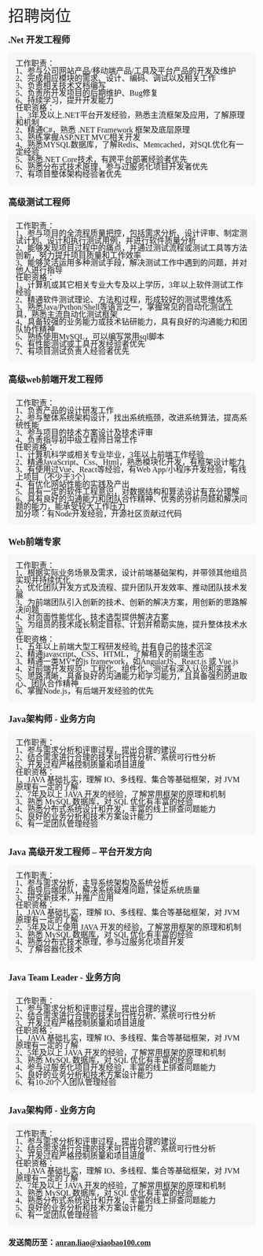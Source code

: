 <font face="微软雅黑" size="6">招聘岗位</font><br/>

**<font face="微软雅黑" size="4"> .Net 开发工程师</font>**<br>
<div style="line-height: 15px;padding: 15px;background: #f7f7f7;margin-bottom:20px"><font face="微软雅黑" size="3"> 工作职责：</font><br>
<font face="微软雅黑" size="3"> 1、参与公司网站产品/移动端产品/工具及平台产品的开发及维护</font><br>
<font face="微软雅黑" size="3"> 2、完成相应模块的需求、设计、编码、调试以及相关工作</font><br>
<font face="微软雅黑" size="3"> 3、负责相关技术文档编写</font><br>
<font face="微软雅黑" size="3"> 5、负责所开发项目的后期维护、Bug修复</font><br>
<font face="微软雅黑" size="3"> 6、持续学习，提升开发能力</font><br>
<font face="微软雅黑" size="3"> 任职资格： </font><br>
<font face="微软雅黑" size="3"> 1、3年及以上.NET平台开发经验，熟悉主流框架及应用，了解原理和机制</font><br>
<font face="微软雅黑" size="3"> 2、精通C#，熟悉 .NET Framework 框架及底层原理</font><br>
<font face="微软雅黑" size="3"> 3、熟练掌握ASP.NET MVC相关开发</font><br>
<font face="微软雅黑" size="3"> 4、熟悉MYSQL数据库，了解Redis、Memcached，对SQL优化有一定经验</font><br>
<font face="微软雅黑" size="3"> 5、熟悉.NET Core技术，有跨平台部署经验者优先</font><br>
<font face="微软雅黑" size="3"> 6、熟悉分布式技术原理，参与过服务化项目开发者优先</font><br>
<font face="微软雅黑" size="3"> 7、有项目整体架构经验者优先</font><br></div>

**<font face="微软雅黑" size="4">高级测试工程师</font>**<br>
<div style="line-height: 15px;padding: 15px;background: #f7f7f7;margin-bottom:20px"><font face="微软雅黑" size="3"> 工作职责：</font><br>
<font face="微软雅黑" size="3"> 1、参与项目的全流程质量把控，包括需求分析、设计评审、制定测试计划、设计和执行测试用例，并进行软件质量分析</font><br>
<font face="微软雅黑" size="3"> 2、能够发现项目过程中的痛点，并通过测试流程或测试工具等方法创新，努力提升项目质量和工作效率</font><br>
<font face="微软雅黑" size="3"> 3、能够灵活运用多种测试手段，解决测试工作中遇到的问题，并对他人进行指导</font><br>
<font face="微软雅黑" size="3"> 任职资格： </font><br>
<font face="微软雅黑" size="3"> 1、计算机或其它相关专业大专及以上学历，3年以上软件测试工作经验</font><br>
<font face="微软雅黑" size="3"> 2、精通软件测试理论、方法和过程，形成较好的测试思维体系</font><br>
<font face="微软雅黑" size="3"> 3、熟悉Java/Python/Shell等语言之一，掌握常见的自动化测试工具，熟悉主流自动化测试框架</font><br>
<font face="微软雅黑" size="3"> 4、具备较强的业务能力或技术钻研能力，具有良好的沟通能力和团队协作精神</font><br>
<font face="微软雅黑" size="3"> 5、熟练使用MySQL，可以编写常用sql脚本</font><br>
<font face="微软雅黑" size="3"> 6、有性能测试或工具开发经验者优先</font><br>
<font face="微软雅黑" size="3"> 7、有项目测试负责人经验者优先</font><br></div>

**<font face="微软雅黑" size="4">高级web前端开发工程师</font>**<br>
<div style="line-height: 15px;padding: 15px;background: #f7f7f7;margin-bottom:20px"><font face="微软雅黑" size="3"> 工作职责：</font><br>
<font face="微软雅黑" size="3"> 1、负责产品的设计研发工作</font><br>
<font face="微软雅黑" size="3"> 2、参与整体系统架构设计，找出系统瓶颈，改进系统算法，提高系统性能</font><br>
<font face="微软雅黑" size="3"> 3、参与项目的技术方案设计及技术评审</font><br>
<font face="微软雅黑" size="3"> 4、负责指导初中级工程师日常工作</font><br>
<font face="微软雅黑" size="3"> 任职资格： </font><br>
<font face="微软雅黑" size="3"> 1、计算机科学或相关专业毕业，3年以上前端工作经验</font><br>
<font face="微软雅黑" size="3"> 2、精通JavaScript、Css、Html，熟悉模块化开发，有框架设计能力</font><br>
<font face="微软雅黑" size="3"> 3、有使用过Vue、React等经验，有Web App/小程序开发经验，有线上项目（不少于3个）</font><br>
<font face="微软雅黑" size="3"> 4、有优化网站性能的实践及产出</font><br>
<font face="微软雅黑" size="3"> 5、具有一定的软件工程意识，对数据结构和算法设计有充分理解</font><br>
<font face="微软雅黑" size="3"> 6、具有良好的沟通能力和团队合作精神、优秀的分析问题和解决问题的能力，能承受较大工作压力</font><br>
<font face="微软雅黑" size="3"> 加分项：有Node开发经验，开源社区贡献过代码</font></div>

**<font face="微软雅黑" size="4">Web前端专家</font>**<br>
<div style="line-height: 15px;padding: 15px;background: #f7f7f7;margin-bottom:20px"><font face="微软雅黑" size="3"> 工作职责：</font><br>
<font face="微软雅黑" size="3"> 1、根据实际业务场景及需求，设计前端基础架构，并带领其他组员实现并持续优化</font><br>
<font face="微软雅黑" size="3"> 2、优化团队开发方式及流程、提升团队开发效率、推动团队技术发展</font><br>
<font face="微软雅黑" size="3"> 3、为前端团队引入创新的技术、创新的解决方案，用创新的思路解决问题</font><br>
<font face="微软雅黑" size="3"> 4、对页面性能优化、技术选型提供解决方案</font><br>
<font face="微软雅黑" size="3"> 5、为组员的技术成长制定目标、计划并帮助实施，提升整体技术水平</font><br>
<font face="微软雅黑" size="3"> 任职资格： </font><br>
<font face="微软雅黑" size="3"> 1、五年以上前端大型工程研发经验, 并有自己的技术沉淀</font><br>
<font face="微软雅黑" size="3"> 2、精通javascript、CSS、HTML，了解相关的前端生态</font><br>
<font face="微软雅黑" size="3"> 3、精通一类MV*的js framework，如AngularJS、React.js 或 Vue.js</font><br>
<font face="微软雅黑" size="3"> 4、对前端开发规范、工程化、组件化、测试有深入认识和实践</font><br>
<font face="微软雅黑" size="3"> 5、思路清晰，具备良好的沟通能力和学习能力，且具备强烈的进取心、团队合作精神</font><br>
<font face="微软雅黑" size="3"> 6、掌握Node.js，有后端开发经验的优先</font><br></div>

**<font face="微软雅黑" size="4">Java架构师 - 业务方向</font>**<br>
<div style="line-height: 15px;padding: 15px;background: #f7f7f7;margin-bottom:20px"><font face="微软雅黑" size="3"> 工作职责：</font><br>
<font face="微软雅黑" size="3"> 1、参与需求分析和评审过程，提出合理的建议</font><br>
<font face="微软雅黑" size="3"> 2、结合需求进行合理的技术可行性分析、系统可行性分析</font><br>
<font face="微软雅黑" size="3"> 3、开发过程严格控制质量和项目进度</font><br>
<font face="微软雅黑" size="3"> 任职资格： </font><br>
<font face="微软雅黑" size="3"> 1、JAVA 基础扎实，理解 IO、多线程、集合等基础框架，对 JVM 原理有一定的了解</font><br>
<font face="微软雅黑" size="3"> 2、7年及以上 JAVA 开发的经验，了解常用框架的原理和机制</font><br>
<font face="微软雅黑" size="3"> 3、熟悉 MySQL 数据库，对 SQL 优化有丰富的经验</font><br>
<font face="微软雅黑" size="3"> 4、熟悉分布式系统设计和开发，丰富的线上排查问题能力</font><br>
<font face="微软雅黑" size="3"> 5、良好的业务分析和技术方案设计能力</font><br>
<font face="微软雅黑" size="3"> 6、有一定团队管理经验</font><br></div>

**<font face="微软雅黑" size="4">Java 高级开发工程师 – 平台开发方向</font>**<br>
<div style="line-height: 15px;padding: 15px;background: #f7f7f7;margin-bottom:20px"><font face="微软雅黑" size="3"> 工作职责：</font><br>
<font face="微软雅黑" size="3"> 1、参与需求分析，主导系统架构及系统分析</font><br>
<font face="微软雅黑" size="3"> 2、指导后端团队，解决系统疑难问题，保证系统质量</font><br>
<font face="微软雅黑" size="3"> 3、研究新技术，并推广应用</font><br>
<font face="微软雅黑" size="3"> 任职资格： </font><br>
<font face="微软雅黑" size="3"> 1、JAVA 基础扎实，理解 IO、多线程、集合等基础框架，对 JVM 原理有一定的了解</font><br>
<font face="微软雅黑" size="3"> 2、5年及以上使用 JAVA 开发的经验，了解常用框架的原理和机制</font><br>
<font face="微软雅黑" size="3"> 3、熟悉 MySQL 数据库，对 SQL 优化有丰富的经验</font><br>
<font face="微软雅黑" size="3"> 4、熟悉分布式技术原理，参与过服务化项目开发</font><br>
<font face="微软雅黑" size="3"> 5、了解容器化技术</font><br></div>

**<font face="微软雅黑" size="4">Java Team Leader - 业务方向</font>**<br>
<div style="line-height: 15px;padding: 15px;background: #f7f7f7;margin-bottom:20px"><font face="微软雅黑" size="3"> 工作职责：</font><br>
<font face="微软雅黑" size="3"> 1、参与需求分析和评审过程，提出合理的建议</font><br>
<font face="微软雅黑" size="3"> 2、结合需求进行合理的技术可行性分析、系统可行性分析</font><br>
<font face="微软雅黑" size="3"> 3、开发过程严格控制质量和项目进度</font><br>
<font face="微软雅黑" size="3"> 任职资格： </font><br>
<font face="微软雅黑" size="3"> 1、JAVA 基础扎实，理解 IO、多线程、集合等基础框架，对 JVM 原理有一定的了解</font><br>
<font face="微软雅黑" size="3"> 2、5年及以上 JAVA 开发的经验，了解常用框架的原理和机制</font><br>
<font face="微软雅黑" size="3"> 3、熟悉 MySQL 数据库，对 SQL 优化有丰富的经验</font><br>
<font face="微软雅黑" size="3"> 4、参与过服务化项目开发经验，丰富的线上排查问题能力</font><br>
<font face="微软雅黑" size="3"> 5、良好的业务分析和技术方案设计能力</font><br>
<font face="微软雅黑" size="3"> 6、有10-20个人团队管理经验</font><br></div>

**<font face="微软雅黑" size="4">Java架构师 - 业务方向</font>**<br>
<div style="line-height: 15px;padding: 15px;background: #f7f7f7;margin-bottom:20px"><font face="微软雅黑" size="3"> 工作职责：</font><br>
<font face="微软雅黑" size="3"> 1、参与需求分析和评审过程，提出合理的建议</font><br>
<font face="微软雅黑" size="3"> 2、结合需求进行合理的技术可行性分析、系统可行性分析</font><br>
<font face="微软雅黑" size="3"> 3、开发过程严格控制质量和项目进度</font><br>
<font face="微软雅黑" size="3"> 任职资格： </font><br>
<font face="微软雅黑" size="3"> 1、JAVA 基础扎实，理解 IO、多线程、集合等基础框架，对 JVM 原理有一定的了解</font><br>
<font face="微软雅黑" size="3"> 2、7年及以上 JAVA 开发的经验，了解常用框架的原理和机制</font><br>
<font face="微软雅黑" size="3"> 3、熟悉 MySQL 数据库，对 SQL 优化有丰富的经验</font><br>
<font face="微软雅黑" size="3"> 4、熟悉分布式系统设计和开发，丰富的线上排查问题能力</font><br>
<font face="微软雅黑" size="3"> 5、良好的业务分析和技术方案设计能力</font><br>
<font face="微软雅黑" size="3"> 6、有一定团队管理经验</font><br></div>

**<font face="微软雅黑" size="3"> 发送简历至：<anran.liao@xiaobao100.com></font>**